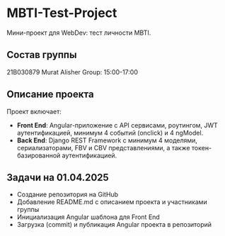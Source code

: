 # MBTI-Test-Project
Мини-проект для WebDev: тест личности MBTI.

## Состав группы
21B030879 Murat Alisher
Group: 15:00-17:00

## Описание проекта
Проект включает:
- **Front End**: Angular-приложение с API сервисами, роутингом, JWT аутентификацией, минимум 4 событий (onclick) и 4 ngModel.
- **Back End**: Django REST Framework с минимум 4 моделями, сериализаторами, FBV и CBV представлениями, а также токен-базированной аутентификацией.

## Задачи на 01.04.2025
- Создание репозитория на GitHub
- Добавление README.md с описанием проекта и участниками группы
- Инициализация Angular шаблона для Front End
- Загрузка (commit) и публикация Angular проекта в репозиторий
